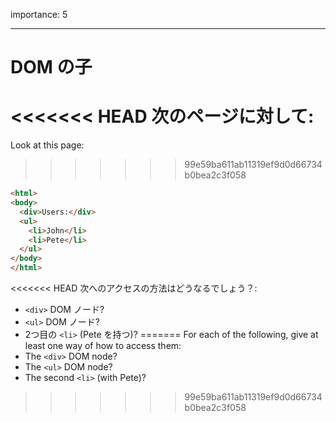 importance: 5

---

# DOM の子

<<<<<<< HEAD
次のページに対して:
=======
Look at this page:
>>>>>>> 99e59ba611ab11319ef9d0d66734b0bea2c3f058

```html
<html>
<body>
  <div>Users:</div>
  <ul>
    <li>John</li>
    <li>Pete</li>
  </ul>
</body>
</html>
```

<<<<<<< HEAD
次へのアクセスの方法はどうなるでしょう？:
- `<div>` DOM ノード?
- `<ul>` DOM ノード?
- 2つ目の `<li>` (Pete を持つ)?
=======
For each of the following, give at least one way of how to access them:
- The `<div>` DOM node?
- The `<ul>` DOM node?
- The second `<li>` (with Pete)?
>>>>>>> 99e59ba611ab11319ef9d0d66734b0bea2c3f058
